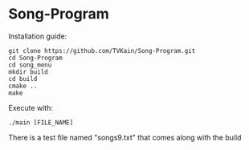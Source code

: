 # Song-Program
Installation guide:
```
git clone https://github.com/TVKain/Song-Program.git
cd Song-Program
cd song_menu
mkdir build
cd build
cmake ..
make
```
Execute with:
```
./main [FILE_NAME]
```
There is a test file named "songs9.txt" that comes along with the build
